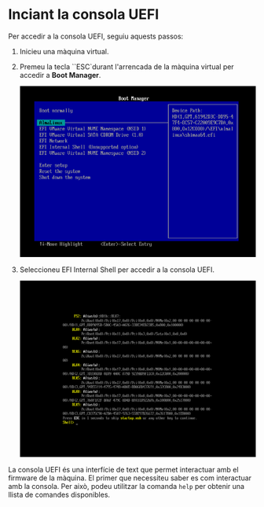 # Inciant la consola UEFI

Per accedir a la consola UEFI, seguiu aquests passos:

1. Inicieu una màquina virtual.
2. Premeu la tecla ``ESC`durant l'arrencada de la màquina virtual per accedir a **Boot Manager**.

    ![Boot Manager](../figures/UEFI/BootManager.png)

3. Seleccioneu EFI Internal Shell per accedir a la consola UEFI.

    ![EFI Internal Shell](../figures/UEFI/UEFIShell.png)

La consola UEFI és una interfície de text que permet interactuar amb el firmware de la màquina. El primer que necessiteu saber es com interactuar amb la consola. Per això, podeu utilitzar la comanda `help` per obtenir una llista de comandes disponibles.
